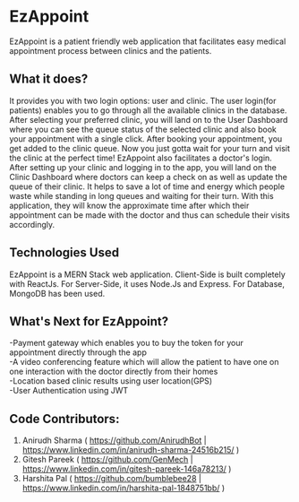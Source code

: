 # EzAppoint
EzAppoint is a patient friendly web application that facilitates easy medical appointment process between clinics and the patients. 
## What it does?
It provides you with two login options: user and clinic. 
The user login(for patients) enables you to go through all the available clinics in the database. After selecting your preferred clinic, you will land on to the User Dashboard where you can see the queue status of the selected clinic and also book your appointment with a single click. After booking your appointment, you get added to the clinic queue. Now you just gotta wait for your turn and visit the clinic at the perfect time!
EzAppoint also facilitates a doctor's login. After setting up your clinic and logging in to the app, you will land on the Clinic Dashboard where doctors can keep a check on as well as update the queue of their clinic.
It helps to save a lot of time and energy which people waste while standing in long queues and waiting for their turn. With this application, they will know the approximate time after which their appointment can be made with the doctor and thus can schedule their visits accordingly.
## Technologies Used
EzAppoint is a MERN Stack web application.
Client-Side is built completely with ReactJs.
For Server-Side, it uses Node.Js and Express.
For Database, MongoDB has been used.
## What's Next for EzAppoint?
-Payment gateway which enables you to buy the token for your
appointment directly through the app<br>
-A video conferencing feature which will allow the patient to have
one on one interaction with the doctor directly from their homes<br>
-Location based clinic results using user location(GPS)<br>
-User Authentication using JWT
<br>
## Code Contributors:
1. Anirudh Sharma  ( https://github.com/AnirudhBot | https://www.linkedin.com/in/anirudh-sharma-24516b215/ )
2. Gitesh Pareek  ( https://github.com/GenMech | https://www.linkedin.com/in/gitesh-pareek-146a78213/ )
3. Harshita Pal  ( https://github.com/bumblebee28 | https://www.linkedin.com/in/harshita-pal-1848751bb/ )
